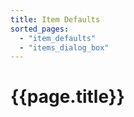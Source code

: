 ```yaml
---
title: Item Defaults
sorted_pages:
  - "item_defaults"
  - "items_dialog_box"
---
```

# {{page.title}}
